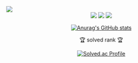 <img src="https://capsule-render.vercel.app/api?type=waving&color=auto&height=200&section=header&text=MeSoft%20gitHub&fontSize=90" />

<div align="center">
	<img src="https://img.shields.io/badge/NET-#512BD4?style=flat&logo=Java&logoColor=white" />
	<img src="https://img.shields.io/badge/HTML5-E34F26?style=flat&logo=HTML5&logoColor=white" />
	<img src="https://img.shields.io/badge/CSS3-1572B6?style=flat&logo=CSS3&logoColor=white" />



[![Anurag's GitHub stats](https://github-readme-stats.vercel.app/api?username=mesoftkor)](https://github.com/mesoftkor/github-readme-stats)
	
<p>🏆 solved rank 🏆</p>
	
[![Solved.ac Profile](http://mazassumnida.wtf/api/v2/generate_badge?boj=mesoftkor)](https://solved.ac/mesoftkor)

</div>
